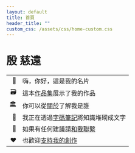 ```yaml
---
layout: default
title: 首頁
header_title: ""
custom_css: /assets/css/home-custom.css
---
```


<div class="variable-weight-container">
  <h1 class="variable-weight-text">殷 慈遠</h1>
</div>

|  |  |
|--:|:--|
|🙂 |嗨，你好，這是我的名片  |
|🗃️ |這本[作品集](/works)展示了我的作品  |
|🏛️ |你可以從[關於](/about)了解我是誰  |
|📝 |我正在透過[字碼筆記](https://blog.erikyin.net)將知識堆砌成文字  |
|📮 |如果有任何建議請[和我聯繫](/contact)  |
|❤ |也歡迎[支持我的創作](/boost)  |

